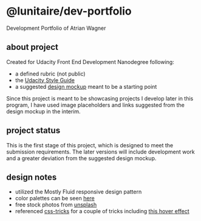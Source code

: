 # @lunitaire/dev-portfolio

Development Portfolio of Atrian Wagner

## about project

Created for Udacity Front End Development Nanodegree following:
- a defined rubric (not public)
- the [Udacity Style Guide](http://udacity.github.io/frontend-nanodegree-styleguide/)
- a suggested [design mockup](https://d17h27t6h515a5.cloudfront.net/topher/2017/November/5a136147_design-mockup-portfolio/design-mockup-portfolio.pdf) meant to be a starting point

Since this project is meant to be showcasing projects I develop later in this program, I have used image placeholders and links suggested from the design mockup in the interim.

## project status

This is the first stage of this project, which is designed to meet the submission requirements. The later versions will include development work and a greater deviation from the suggested design mockup.

## design notes

- utilized the Mostly Fluid responsive design pattern
- color palettes can be seen [here](https://coolors.co/u/lunitaire)
- free stock photos from [unsplash](https://unsplash.com/collections/4798876/hello-world)
- referenced [css-tricks](https://css-tricks.com) for a couple of tricks including [this hover effect](https://css-tricks.com/having-fun-with-link-hover-effects/)
